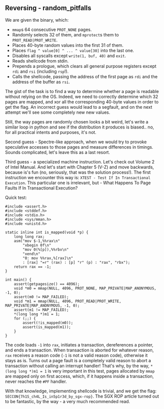 ## Reversing - random_pitfalls

We are given the binary, which:

* `mmap`s 64 consecutive `PROT_NONE` pages.
* Randomly selects 32 of them, and `mprotect`s them to `PROT_READ|PROT_WRITE`.
* Places 40-byte random values into the first 31 of them.
* Places `flag ^ value[0] ^ ... ^ value[30]` into the last one.
* Disables all syscalls except `write(1, buf, 40)` and `exit`.
* Reads shellcode from stdin.
* Prepends a prologue, which clears all general purpose registers except `rdi`
  and `rsi` (including `rsp`!).
* Calls the shellcode, passing the address of the first page as `rdi` and the
  address of the buffer as `rsi`.

The gist of the task is to find a way to determine whether a page is readable
without relying on the OS. Indeed, we need to correctly determine which 32 pages
are mapped, and xor all the corresponding 40-byte values in order to get the
flag. An incorrect guess would lead to a segfault, and on the next attempt we'll
see some completely new new values.

Still, the way pages are randomly chosen looks a bit weird, let's write a
similar loop in python and see if the distribution it produces is biased.. no,
for all practical intents and purposes, it's not.

Second guess - Spectre-like approach, when we would try to provoke speculative
accesses to those pages and measure differences in timings. Sounds complicated,
let's leave this as a last resort.

Third guess - a specialized machine instruction. Let's check out Volume 2 of
Intel Manual. And let's start with Chapter 5 (V-Z) and move backwards, because
is's fun (no, seriously, that was the solution process!). The first instruction
we encounter this way is: `XTEST - Test If In Transactional Execution`. This
particular one is irrelevant, but - What Happens To Page Faults If In
Transactional Execution?

Quick test:

```
#include <assert.h>
#include <stddef.h>
#include <stdio.h>
#include <sys/mman.h>
#include <unistd.h>

static inline int is_mapped(void *p) {
    long long rax;
    asm("mov $-1,%%rax\n"
        "xbegin 0f\n"
        "mov 0(%[p]),%%rbx\n"
        "xend\n"
        "0: mov %%rax,%[rax]\n"
        : [rax] "=r" (rax) : [p] "r" (p) : "rax", "rbx");
    return rax == -1;
}

int main() {
    assert(getpagesize() == 4096);
    void *m0 = mmap(NULL, 4096, PROT_NONE, MAP_PRIVATE|MAP_ANONYMOUS, -1, 0);
    assert(m0 != MAP_FAILED);
    void *m1 = mmap(NULL, 4096, PROT_READ|PROT_WRITE, MAP_PRIVATE|MAP_ANONYMOUS, -1, 0);
    assert(m1 != MAP_FAILED);
    *(long long *)m1 = 1;
    for (;;) {
        assert(!is_mapped(m0));
        assert(is_mapped(m1));
    }
}
```

The code loads `-1` into `rax`, initiates a transaction, dereferences a pointer,
and ends a transaction. When transaction is aborted for whatever reason, `rax`
receives a reason code (`-1` is not a valid reason code), otherwise it stays as
is. Turns out a page fault is a completely valid reason to abort a transaction
without calling an interrupt handler! That's why, by the way, `*(long long *)m1
= 1` is very important in this test, pages allocated by `mmap` are mapped only
on first access, which, if it happens inside a transaction, never reaches the
`#PF` handler.

With that knowledge, implementing shellcode is trivial, and we get the flag:
`SECCON{7h1S_ch4L_Is_in5p1r3d_by_sgx-rop}`. The SGX ROP article turned out to be
fantastic, by the way - a very much recommended read.
